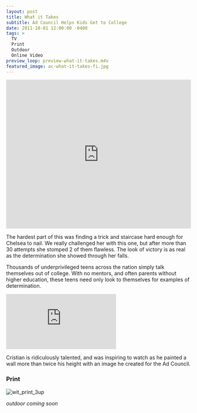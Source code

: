 ```yaml
---
layout: post
title: What it Takes
subtitle: Ad Council Helps Kids Get to College
date: 2011-10-01 12:00:00 -0400
tags: >
  TV
  Print
  Outdoor
  Online Video
preview_loop: preview-what-it-takes.m4v
featured_image: ac-what-it-takes-fi.jpg
---
```


<div class="embed-container"><iframe src="http://player.vimeo.com/video/31465302?title=0&amp;byline=0&amp;portrait=0&amp;color=cc0000" width="100%" height="405" frameborder="0" webkitAllowFullScreen mozallowfullscreen allowFullScreen></iframe></div>

The hardest part of this was finding a trick and staircase hard enough for Chelsea to nail. We really challenged her with this one, but after more than 30 attempts she stomped 2 of them flawless. The look of victory is as real as the determination she showed through her falls.

Thousands of underprivileged teens across the nation simply talk themselves out of college. With no mentors, and often parents without higher education, these teens need only look to themselves for examples of determination.

<div class="embed-container"><iframe src="http://player.vimeo.com/video/31465183?title=0&amp;byline=0&amp;portrait=0&amp;color=cc0000" frameborder="0" webkitAllowFullScreen mozallowfullscreen allowFullScreen></iframe></div>

Cristian is ridiculously talented, and was inspiring to watch as he painted a wall more than twice his height with an image he created for the Ad Council.

### Print
<img src="http://klaneharding.com/wordpress-content/uploads/ac_college/wit_print_3up.jpg" alt="wit_print_3up" class="G6" />

*outdoor coming soon*

